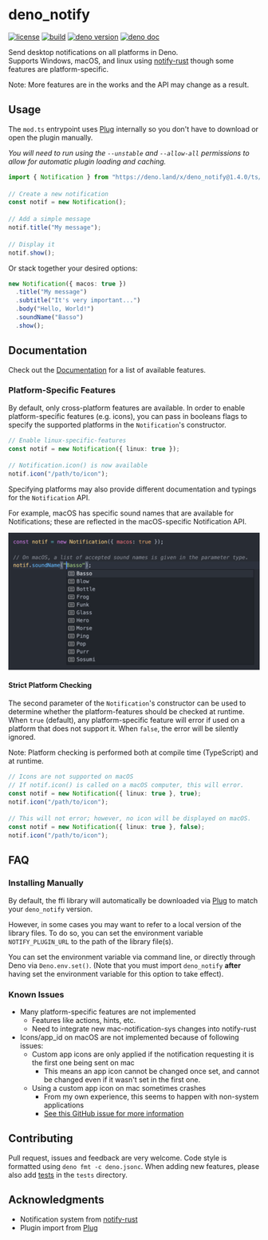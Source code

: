 # deno_notify

[![license](https://img.shields.io/github/license/Pandawan/deno_notify)](https://github.com/Pandawan/deno_notify/blob/master/LICENSE)
[![build](https://img.shields.io/github/workflow/status/Pandawan/deno_notify/.github/workflows/build.yml?branch=main)](https://github.com/Pandawan/deno_notify/actions/workflows/build.yml)
[![deno version](https://img.shields.io/badge/deno-1.25.0-success)](https://github.com/denoland/deno)
[![deno doc](https://doc.deno.land/badge.svg)](https://doc.deno.land/https/deno.land/x/deno_notify/ts/mod.ts)

Send desktop notifications on all platforms in Deno.\
Supports Windows, macOS, and linux using
[notify-rust](https://github.com/hoodie/notify-rust) though some features are
platform-specific.

Note: More features are in the works and the API may change as a result.

## Usage

The `mod.ts` entrypoint uses [Plug](https://github.com/denosaurs/plug)
internally so you don't have to download or open the plugin manually.

_You will need to run using the `--unstable` and `--allow-all` permissions to
allow for automatic plugin loading and caching._

```ts
import { Notification } from "https://deno.land/x/deno_notify@1.4.0/ts/mod.ts";

// Create a new notification
const notif = new Notification();

// Add a simple message
notif.title("My message");

// Display it
notif.show();
```

Or stack together your desired options:

```ts
new Notification({ macos: true })
  .title("My message")
  .subtitle("It's very important...")
  .body("Hello, World!")
  .soundName("Basso")
  .show();
```

## Documentation

Check out the
[Documentation](https://doc.deno.land/https/deno.land/x/deno_notify/ts/mod.ts)
for a list of available features.

### Platform-Specific Features

By default, only cross-platform features are available. In order to enable
platform-specific features (e.g. icons), you can pass in booleans flags to
specify the supported platforms in the `Notification`'s constructor.

```ts
// Enable linux-specific-features
const notif = new Notification({ linux: true });

// Notification.icon() is now available
notif.icon("/path/to/icon");
```

Specifying platforms may also provide different documentation and typings for
the `Notification` API.

For example, macOS has specific sound names that are available for
Notifications; these are reflected in the macOS-specific Notification API.

![IntelliSense Suggesting MacOS Sound Names When Calling Notification.soundName()](./images/macos_soundName_typings.png)

#### Strict Platform Checking

The second parameter of the `Notification`'s constructor can be used to
determine whether the platform-features should be checked at runtime. When
`true` (default), any platform-specific feature will error if used on a platform
that does not support it. When `false`, the error will be silently ignored.

Note: Platform checking is performed both at compile time (TypeScript) and at
runtime.

```ts
// Icons are not supported on macOS
// If notif.icon() is called on a macOS computer, this will error.
const notif = new Notification({ linux: true }, true);
notif.icon("/path/to/icon");

// This will not error; however, no icon will be displayed on macOS.
const notif = new Notification({ linux: true }, false);
notif.icon("/path/to/icon");
```

## FAQ

### Installing Manually

By default, the ffi library will automatically be downloaded via
[Plug](https://github.com/denosaurs/plug) to match your `deno_notify` version.

However, in some cases you may want to refer to a local version of the library
files. To do so, you can set the environment variable `NOTIFY_PLUGIN_URL` to the
path of the library file(s).

You can set the environment variable via command line, or directly through Deno
via `Deno.env.set()`. (Note that you must import `deno_notify` **after** having
set the environment variable for this option to take effect).

### Known Issues

- Many platform-specific features are not implemented
  - Features like actions, hints, etc.
  - Need to integrate new mac-notification-sys changes into notify-rust
- Icons/app_id on macOS are not implemented because of following issues:
  - Custom app icons are only applied if the notification requesting it is the
    first one being sent on mac
    - This means an app icon cannot be changed once set, and cannot be changed
      even if it wasn't set in the first one.
  - Using a custom app icon on mac sometimes crashes
    - From my own experience, this seems to happen with non-system applications
    - [See this GitHub issue for more information](https://github.com/h4llow3En/mac-notification-sys/issues/8)

## Contributing

Pull request, issues and feedback are very welcome. Code style is formatted
using `deno fmt -c deno.jsonc`. When adding new features, please also add
[tests](https://deno.land/manual/testing) in the `tests` directory.

## Acknowledgments

- Notification system from [notify-rust](https://github.com/hoodie/notify-rust)
- Plugin import from [Plug](https://github.com/denosaurs/plug)
